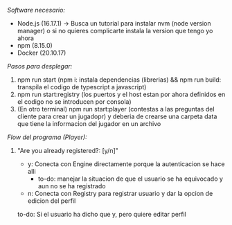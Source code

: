 *Software necesario:*

- Node.js (16.17.1) -> Busca un tutorial para instalar nvm (node version manager) o si no quieres complicarte instala la version que tengo yo ahora
- npm (8.15.0)
- Docker (20.10.17)

*Pasos para desplegar:*

1. npm run start (npm i: instala dependencias (librerias) && npm run build: transpila el codigo de typescript a javascript)
2. npm run start:registry (los puertos y el host estan por ahora definidos en el codigo no se introducen por consola)
3. (En otro terminal) npm run start:player (contestas a las preguntas del cliente para crear un jugadopr) y deberia de crearse una carpeta data que tiene la informacion del jugador en un archivo

*Flow del programa (Player):*

1. "Are you already registered?: [y/n]"
    - y: Conecta con Engine directamente porque la autenticacion se hace alli
        - to-do: manejar la situacion de que el usuario se ha equivocado y aun no se ha registrado 
    - n: Conecta con Registry para registrar usuario y dar la opcion de edicion del perfil

    to-do: Si el usuario ha dicho que y, pero quiere editar perfil

